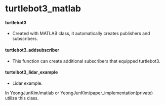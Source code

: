 # turtlebot3_matlab
#### turtlebot3
- Created with MATLAB class, it automatically creates publishers and subscribers.

#### turtlebot3_addsubscriber
- This function can create additional subscribers that equipped turtlebot3.
#### turtelbot3_lidar_example
- Lidar example.

In YeongJunKim/matlab or YeongJunKim/paper_implementation(private) utilize this class.

